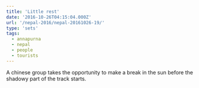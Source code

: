 ```yaml
---
title: 'Little rest'
date: '2016-10-26T04:15:04.000Z'
url: '/nepal-2016/nepal-20161026-19/'
type: 'sets'
tags:
  - annapurna
  - nepal
  - people
  - tourists
---
```


A chinese group takes the opportunity to make a break in the sun before the shadowy part of the
track starts.
